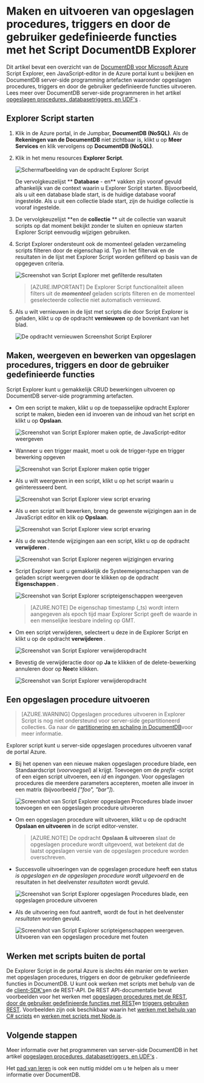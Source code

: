 <properties
    pageTitle="DocumentDB Script Explorer, een JavaScript-editor | Microsoft Azure"
    description="Meer informatie over de DocumentDB Script Explorer een Azure Portal-hulpprogramma voor het beheer van DocumentDB server-side programming artefacten waaronder opgeslagen procedures, triggers en door de gebruiker gedefinieerde functies."
    keywords="JavaScript-editor"
    services="documentdb"
    authors="kirillg"
    manager="jhubbard"
    editor="monicar"
    documentationCenter=""/>

<tags
    ms.service="documentdb"
    ms.workload="data-services"
    ms.tgt_pltfrm="na"
    ms.devlang="na"
    ms.topic="article"
    ms.date="08/30/2016"
    ms.author="kirillg"/>

# <a name="create-and-run-stored-procedures-triggers-and-user-defined-functions-using-the-documentdb-script-explorer"></a>Maken en uitvoeren van opgeslagen procedures, triggers en door de gebruiker gedefinieerde functies met het Script DocumentDB Explorer

Dit artikel bevat een overzicht van de [DocumentDB voor Microsoft Azure](https://azure.microsoft.com/services/documentdb/) Script Explorer, een JavaScript-editor in de Azure portal kunt u bekijken en DocumentDB server-side programming artefacten waaronder opgeslagen procedures, triggers en door de gebruiker gedefinieerde functies uitvoeren. Lees meer over DocumentDB server-side programmeren in het artikel [opgeslagen procedures, databasetriggers, en UDF's](documentdb-programming.md) .

## <a name="launch-script-explorer"></a>Explorer Script starten

1. Klik in de Azure portal, in de Jumpbar, **DocumentDB (NoSQL)**. Als de **Rekeningen van de DocumentDB** niet zichtbaar is, klikt u op **Meer Services** en klik vervolgens op **DocumentDB (NoSQL)**.

2. Klik in het menu resources **Explorer Script**.

    ![Schermafbeelding van de opdracht Explorer Script](./media/documentdb-view-scripts/scriptexplorercommand.png)
 
    De vervolgkeuzelijst ** **Database** - en** vakken zijn vooraf gevuld afhankelijk van de context waarin u Explorer Script starten.  Bijvoorbeeld, als u uit een database blade start, is de huidige database vooraf ingestelde.  Als u uit een collectie blade start, zijn de huidige collectie is vooraf ingestelde.

4.  De vervolgkeuzelijst **en de **collectie** ** uit de collectie van waaruit scripts op dat moment bekijkt zonder te sluiten en opnieuw starten Explorer Script eenvoudig wijzigen gebruiken.  

5. Script Explorer ondersteunt ook de momenteel geladen verzameling scripts filteren door de eigenschap id.  Typ in het filtervak en de resultaten in de lijst met Explorer Script worden gefilterd op basis van de opgegeven criteria.

    ![Screenshot van Script Explorer met gefilterde resultaten](./media/documentdb-view-scripts/scriptexplorerfilterresults.png)


    > [AZURE.IMPORTANT] De Explorer Script functionaliteit alleen filters uit de ***momenteel*** geladen scripts filteren en de momenteel geselecteerde collectie niet automatisch vernieuwd.

5. Als u wilt vernieuwen in de lijst met scripts die door Script Explorer is geladen, klikt u op de opdracht **vernieuwen** op de bovenkant van het blad.

    ![De opdracht vernieuwen Screenshot Script Explorer](./media/documentdb-view-scripts/scriptexplorerrefresh.png)


## <a name="create-view-and-edit-stored-procedures-triggers-and-user-defined-functions"></a>Maken, weergeven en bewerken van opgeslagen procedures, triggers en door de gebruiker gedefinieerde functies

Script Explorer kunt u gemakkelijk CRUD bewerkingen uitvoeren op DocumentDB server-side programming artefacten.  

- Om een script te maken, klikt u op de toepasselijke opdracht Explorer script te maken, bieden een id invoeren van de inhoud van het script en klikt u op **Opslaan**.

    ![Screenshot van Script Explorer maken optie, de JavaScript-editor weergeven](./media/documentdb-view-scripts/scriptexplorercreatecommand.png)

- Wanneer u een trigger maakt, moet u ook de trigger-type en trigger bewerking opgeven

    ![Screenshot van Script Explorer maken optie trigger](./media/documentdb-view-scripts/scriptexplorercreatetrigger.png)

- Als u wilt weergeven in een script, klikt u op het script waarin u geïnteresseerd bent.

    ![Screenshot van Script Explorer view script ervaring](./media/documentdb-view-scripts/scriptexplorerviewscript.png)

- Als u een script wilt bewerken, breng de gewenste wijzigingen aan in de JavaScript editor en klik op **Opslaan**.

    ![Screenshot van Script Explorer view script ervaring](./media/documentdb-view-scripts/scriptexplorereditscript.png)

- Als u de wachtende wijzigingen aan een script, klikt u op de opdracht **verwijderen** .

    ![Screenshot van Script Explorer negeren wijzigingen ervaring](./media/documentdb-view-scripts/scriptexplorerdiscardchanges.png)

- Script Explorer kunt u gemakkelijk de Systeemeigenschappen van de geladen script weergeven door te klikken op de opdracht **Eigenschappen** .

    ![Screenshot van Script Explorer scripteigenschappen weergeven](./media/documentdb-view-scripts/scriptproperties.png)

    > [AZURE.NOTE] De eigenschap timestamp (_ts) wordt intern aangegeven als epoch tijd maar Explorer Script geeft de waarde in een menselijke leesbare indeling op GMT.

- Om een script verwijderen, selecteert u deze in de Explorer Script en klikt u op de opdracht **verwijderen** .

    ![Screenshot van Script Explorer verwijderopdracht](./media/documentdb-view-scripts/scriptexplorerdeletescript1.png)

- Bevestig de verwijderactie door op **Ja** te klikken of de delete-bewerking annuleren door op **Nee**te klikken.

    ![Screenshot van Script Explorer verwijderopdracht](./media/documentdb-view-scripts/scriptexplorerdeletescript2.png)

## <a name="execute-a-stored-procedure"></a>Een opgeslagen procedure uitvoeren

> [AZURE.WARNING] Opgeslagen procedures uitvoeren in Explorer Script is nog niet ondersteund voor server-side gepartitioneerd collecties. Ga naar de [partitionering en schaling in DocumentDB](documentdb-partition-data.md)voor meer informatie.

Explorer script kunt u server-side opgeslagen procedures uitvoeren vanaf de portal Azure.

- Bij het openen van een nieuwe maken opgeslagen procedure blade, een Standaardscript (*voorvoegsel*) al krijgt. Toevoegen om de *prefix* -script of een eigen script uitvoeren, een *id* en *ingangen*. Voor opgeslagen procedures die meerdere parameters accepteren, moeten alle invoer in een matrix (bijvoorbeeld *["foo", "bar"]*).

    ![Screenshot van Script Explorer opgeslagen Procedures blade invoer toevoegen en een opgeslagen procedure uitvoeren](./media/documentdb-view-scripts/documentdb-execute-a-stored-procedure-input.png)

- Om een opgeslagen procedure wilt uitvoeren, klikt u op de opdracht **Opslaan en uitvoeren** in de script editor-venster.

    > [AZURE.NOTE] De opdracht **Opslaan & uitvoeren** slaat de opgeslagen procedure wordt uitgevoerd, wat betekent dat de laatst opgeslagen versie van de opgeslagen procedure worden overschreven.

- Succesvolle uitvoeringen van de opgeslagen procedure heeft een status *is opgeslagen en de opgeslagen procedure wordt uitgevoerd* en de resultaten in het deelvenster *resultaten* wordt gevuld.

    ![Screenshot van Script Explorer opgeslagen Procedures blade, een opgeslagen procedure uitvoeren](./media/documentdb-view-scripts/documentdb-execute-a-stored-procedure.png)

- Als de uitvoering een fout aantreft, wordt de fout in het deelvenster *resultaten* worden gevuld.

    ![Screenshot van Script Explorer scripteigenschappen weergeven. Uitvoeren van een opgeslagen procedure met fouten](./media/documentdb-view-scripts/documentdb-execute-a-stored-procedure-error.png)

## <a name="work-with-scripts-outside-the-portal"></a>Werken met scripts buiten de portal

De Explorer Script in de portal Azure is slechts één manier om te werken met opgeslagen procedures, triggers en door de gebruiker gedefinieerde functies in DocumentDB. U kunt ook werken met scripts met behulp van de de [client-SDK's](documentdb-sdk-dotnet.md)en de REST-API. De REST API-documentatie bevat voorbeelden voor het werken met [opgeslagen procedures met de REST](https://msdn.microsoft.com/library/azure/mt489092.aspx), [door de gebruiker gedefinieerde functies met REST](https://msdn.microsoft.com/library/azure/dn781481.aspx)en [triggers gebruiken REST](https://msdn.microsoft.com/library/azure/mt489116.aspx). Voorbeelden zijn ook beschikbaar waarin het [werken met behulp van C# scripts](documentdb-dotnet-samples.md#server-side-programming-examples) en [werken met scripts met Node.js](documentdb-nodejs-samples.md#server-side-programming-examples).

## <a name="next-steps"></a>Volgende stappen

Meer informatie over het programmeren van server-side DocumentDB in het artikel [opgeslagen procedures, databasetriggers, en UDF's](documentdb-programming.md) .

Het [pad van leren](https://azure.microsoft.com/documentation/learning-paths/documentdb/) is ook een nuttig middel om u te helpen als u meer informatie over DocumentDB.  
